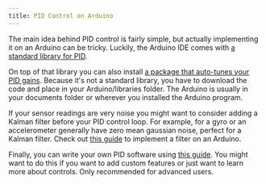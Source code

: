 ```yaml
---
title: PID Control on Arduino
---
```

The main idea behind PID control is fairly simple, but actually implementing it on an Arduino can be tricky. Luckily, the Arduino IDE comes with [a standard library for PID](http://playground.arduino.cc/Code/PIDLibrary).

On top of that library you can also install [a package that auto-tunes your PID gains](http://playground.arduino.cc/Code/PIDAutotuneLibrary). Because it's not a standard library, you have to download the code and place in your Arduino/libraries folder. The Arduino is usually in your documents folder or wherever you installed the Arduino program.

If your sensor readings are very noise you might want to consider adding a Kalman filter before your PID control loop. For example, for a gyro or an accelerometer generally have zero mean gaussian noise, perfect for a Kalman filter. Check out [this guide](http://forum.arduino.cc/index.php?topic=58048.0) to implement a filter on an Arduino.

Finally, you can write your own PID software using [this guide](http://brettbeauregard.com/blog/2011/04/improving-the-beginners-pid-introduction/). You might want to do this if you want to add custom features or just want to learn more about controls. Only recommended for advanced users.
